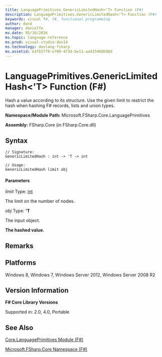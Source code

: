 ```yaml
---
title: LanguagePrimitives.GenericLimitedHash<'T> Function (F#)
description: LanguagePrimitives.GenericLimitedHash<'T> Function (F#)
keywords: visual f#, f#, functional programming
author: dend
manager: danielfe
ms.date: 05/16/2016
ms.topic: language-reference
ms.prod: visual-studio-dev14
ms.technology: devlang-fsharp
ms.assetid: e3fb5f79-e700-473d-be11-aa415460b98d 
---
```


# LanguagePrimitives.GenericLimitedHash<'T> Function (F#)

Hash a value according to its structure. Use the given limit to restrict the hash when hashing F# records, lists and union types.

**Namespace/Module Path:** Microsoft.FSharp.Core.LanguagePrimitives

**Assembly:** FSharp.Core (in FSharp.Core.dll)


## Syntax

```
// Signature:
GenericLimitedHash : int -> 'T -> int

// Usage:
GenericLimitedHash limit obj
```

#### Parameters
*limit*
Type: [int](https://msdn.microsoft.com/library/025d5455-3622-4ea5-9573-3ecbd4ee1375)


The limit on the number of nodes.


*obj*
Type: **'T**


The input object.



**The hashed value.**
## Remarks

## Platforms
Windows 8, Windows 7, Windows Server 2012, Windows Server 2008 R2


## Version Information
**F# Core Library Versions**

Supported in: 2.0, 4.0, Portable




## See Also
[Core.LanguagePrimitives Module &#40;F&#35;&#41;](Core.LanguagePrimitives-Module-%5BFSharp%5D.md)

[Microsoft.FSharp.Core Namespace &#40;F&#35;&#41;](Microsoft.FSharp.Core-Namespace-%5BFSharp%5D.md)


